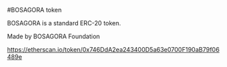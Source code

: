 #BOSAGORA token

BOSAGORA is a standard ERC-20 token.

Made by BOSAGORA Foundation

https://etherscan.io/token/0x746DdA2ea243400D5a63e0700F190aB79f06489e
